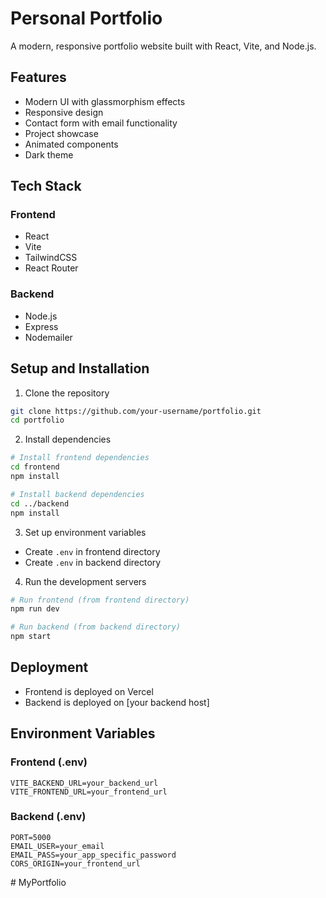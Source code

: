 # Personal Portfolio

A modern, responsive portfolio website built with React, Vite, and Node.js.

## Features

- Modern UI with glassmorphism effects
- Responsive design
- Contact form with email functionality
- Project showcase
- Animated components
- Dark theme

## Tech Stack

### Frontend
- React
- Vite
- TailwindCSS
- React Router

### Backend
- Node.js
- Express
- Nodemailer

## Setup and Installation

1. Clone the repository
```bash
git clone https://github.com/your-username/portfolio.git
cd portfolio
```

2. Install dependencies
```bash
# Install frontend dependencies
cd frontend
npm install

# Install backend dependencies
cd ../backend
npm install
```

3. Set up environment variables
- Create `.env` in frontend directory
- Create `.env` in backend directory

4. Run the development servers
```bash
# Run frontend (from frontend directory)
npm run dev

# Run backend (from backend directory)
npm start
```

## Deployment

- Frontend is deployed on Vercel
- Backend is deployed on [your backend host]

## Environment Variables

### Frontend (.env)
```
VITE_BACKEND_URL=your_backend_url
VITE_FRONTEND_URL=your_frontend_url
```

### Backend (.env)
```
PORT=5000
EMAIL_USER=your_email
EMAIL_PASS=your_app_specific_password
CORS_ORIGIN=your_frontend_url
```
#   M y P o r t f o l i o 
 
 